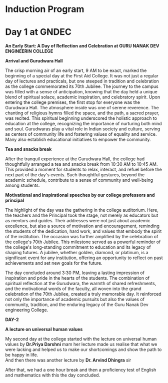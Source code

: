# Induction Program

# Day 1 at GNDEC
<B>An Early Start: A Day of Reflection and Celebration at GURU NANAK DEV ENGINEERIN COLLEGE</B><br>

<B>Arrival and Gurudwara Hall</B><br>

The crisp morning air of an early start, 9 AM to be exact, marked the beginning of a special day at the First Aid College. It was not just a regular day of lectures and practicals, but one steeped in tradition and celebration as the college commemorated its 70th Jubilee. The journey to the campus was filled with a sense of anticipation, knowing that the day held a unique blend of spiritual solace, academic inspiration, and celebratory spirit.
Upon entering the college premises, the first stop for everyone was the Gurudwara Hall. The atmosphere inside was one of serene reverence. The chanting of religious hymns filled the space, and the path, a sacred prayer, was recited. This spiritual beginning underscored the holistic approach to education at the college, recognizing the importance of nurturing both mind and soul. Gurudwaras play a vital role in Indian society and culture, serving as centers of community life and fostering values of equality and service. Many also establish educational initiatives to empower the community.<br>

<B>Tea and snacks break</B><br>

After the tranquil experience at the Gurudwara Hall, the college had thoughtfully arranged a tea and snacks break from 10:30 AM to 10:45 AM. This provided a moment for students to relax, interact, and refuel before the next part of the day's events. Such thoughtful gestures, beyond the academic schedule, contribute to a sense of community and well-being among students.<br>

<B>Motivational and inspirational speeches by our college professors and principal</B><br>

The highlight of the day was the gathering in the college auditorium. Here, the teachers and the Principal took the stage, not merely as educators but as mentors and guides. Their addresses were not just about academic excellence, but also a source of motivation and encouragement, reminding the students of the dedication, hard work, and values that embody the spirit of the institution. The occasion was further amplified by the celebration of the college's 70th Jubilee. This milestone served as a powerful reminder of the college's long-standing commitment to education and its legacy of shaping futures. A jubilee, whether golden, diamond, or platinum, is a significant event for any institution, offering an opportunity to reflect on past achievements and set new goals for the future.<br>

The day concluded around 3:30 PM, leaving a lasting impression of inspiration and pride in the hearts of the students. The combination of spiritual reflection at the Gurudwara, the warmth of shared refreshments, and the motivational words of the faculty, all woven into the grand celebration of the 70th Jubilee, created a truly memorable day. It reinforced not only the importance of academic pursuits but also the values of community, tradition, and the enduring legacy of the Guru Nanak Dev engineering College.<br>

<B>DAY-2</B><br>

<B> A lecture on universal human values</B><br>

My second day at the college started with the lecture on universal human values by <B>Dr.Priya Darshni</B> mam her lecture made us realise that what we were lacking and helped us to make our shortcomings and show the path to be happy in life.<br>
And then there was another lecture by <B>Dr. Arvind Dhingra</B> sir <br>

After that, we had a one hour break and then a proficiency test of English and mathematics with this the day concluded.


